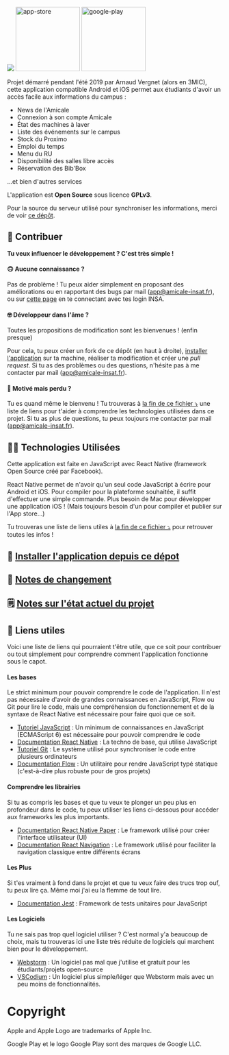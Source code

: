 ![](https://etud.insa-toulouse.fr/~amicale_app/images/promo/Banner.png)
[<img src="https://etud.insa-toulouse.fr/~amicale_app/images/promo/app-store-badge.png" alt="app-store" width="150"/>](https://apps.apple.com/us/app/id1477722148)
[<img src="https://etud.insa-toulouse.fr/~amicale_app/images/promo/google-play-badge.png" alt="google-play" width="150"/>](https://play.google.com/store/apps/details?id=fr.amicaleinsat.application)

Projet démarré pendant l'été 2019 par Arnaud Vergnet (alors en 3MIC), cette application compatible Android et iOS permet aux étudiants d'avoir un accès facile aux informations du campus :
 - News de l'Amicale
 - Connexion à son compte Amicale
 - État des machines à laver
 - Liste des événements sur le campus
 - Stock du Proximo
 - Emploi du temps
 - Menu du RU
 - Disponibilité des salles libre accès
 - Réservation des Bib'Box

...et bien d'autres services

L'application est **Open Source** sous licence **GPLv3**.

Pour la source du serveur utilisé pour synchroniser les informations, merci de voir [ce dépôt](https://git.etud.insa-toulouse.fr/vergnet/application-amicale-serveur).

## 🚀 Contribuer

**Tu veux influencer le développement ? C'est très simple !**

#### 🙃 Aucune connaissance ?
Pas de problème ! Tu peux aider simplement en proposant des améliorations ou en rapportant des bugs par mail ([app@amicale-insat.fr](mailto:app@amicale-insat.fr)), ou sur [cette page](https://git.etud.insa-toulouse.fr/vergnet/application-amicale/issues) en te connectant avec tes login INSA.

#### 🤓 Développeur dans l'âme ?
Toutes les propositions de modification sont les bienvenues ! (enfin presque)

Pour cela, tu peux créer un fork de ce dépôt (en haut à droite), [installer l'application](INSTALL.md) sur ta machine, réaliser ta modification et créer une _pull request_. Si tu as des problèmes ou des questions, n'hésite pas à me contacter par mail ([app@amicale-insat.fr](mailto:app@amicale-insat.fr)).

#### 🤯 Motivé mais perdu ?
Tu es quand même le bienvenu ! Tu trouveras à [la fin de ce fichier ⤵️](#🔗-liens-utiles) une liste de liens pour t'aider à comprendre les technologies utilisées dans ce projet. Si tu as plus de questions, tu peux toujours me contacter par mail  ([app@amicale-insat.fr](mailto:app@amicale-insat.fr)). 

## 👨‍💻 Technologies Utilisées
Cette application est faite en JavaScript avec React Native (framework Open Source créé par Facebook).

React Native permet de n'avoir qu'un seul code JavaScript à écrire pour Android et iOS. Pour compiler pour la plateforme souhaitée, il suffit d'effectuer une simple commande. Plus besoin de Mac pour développer une application iOS ! (Mais toujours besoin d'un pour compiler et publier sur l'App store...)

Tu trouveras une liste de liens utiles à [la fin de ce fichier ⤵️](#🔗-liens-utiles) pour retrouver toutes les infos !

## 💾 [Installer l'application depuis ce dépot](INSTALL.md)

## 📔️ [Notes de changement](Changelog.md)

## 🗒️ [Notes sur l'état actuel du projet](NOTES.md)

## 🔗 Liens utiles

Voici une liste de liens qui pourraient t'être utile, que ce soit pour contribuer ou tout simplement pour comprendre comment l'application fonctionne sous le capot.

#### Les bases

Le strict minimum pour pouvoir comprendre le code de l'application.  Il n'est pas nécessaire d'avoir de grandes connaissances en JavaScript, Flow ou Git pour lire le code, mais une compréhension du fonctionnement et de la syntaxe de React Native est nécessaire pour faire quoi que ce soit.

* [Tutoriel JavaScript](https://www.w3schools.com/js) : Un minimum de connaissances en JavaScript (ECMAScript 6) est nécessaire pour pouvoir comprendre le code
* [Documentation React Native](https://reactnative.dev/docs/getting-started) : La techno de base, qui utilise JavaScript
* [Tutoriel Git](https://www.tutorialspoint.com/git/index.htm) : Le système utilisé pour synchroniser le code entre plusieurs ordinateurs  
* [Documentation Flow](https://flow.org/en/docs/react/) : Un utilitaire pour rendre JavaScript typé statique (c'est-à-dire plus robuste pour de gros projets)

#### Comprendre les librairies

Si tu as compris les bases et que tu veux te plonger un peu plus en profondeur dans le code, tu peux utiliser les liens ci-dessous pour accéder aux frameworks les plus importants.

* [Documentation React Native Paper](https://callstack.github.io/react-native-paper/) : Le framework utilisé pour créer l'interface utilisateur (UI)
* [Documentation React Navigation](https://reactnavigation.org/docs/getting-started) : Le framework utilisé pour faciliter la navigation classique entre différents écrans

#### Les Plus

Si t'es vraiment à fond dans le projet et que tu veux faire des trucs trop ouf, tu peux lire ça. Même moi j'ai eu la flemme de tout lire. 

* [Documentation Jest](https://jestjs.io/docs/en/getting-started) : Framework de tests unitaires pour JavaScript

#### Les Logiciels

Tu ne sais pas trop quel logiciel utiliser ? C'est normal y'a beaucoup de choix, mais tu trouveras ici une liste très réduite de logiciels qui marchent bien pour le développement.

* [Webstorm](https://www.jetbrains.com/webstorm/buy/#discounts?billing=yearly) : Un logiciel pas mal que j'utilise et gratuit pour les étudiants/projets open-source
* [VSCodium](https://vscodium.com/) : Un logiciel plus simple/léger que Webstorm mais avec un peu moins de fonctionnalités.


# Copyright
Apple and Apple Logo are trademarks of Apple Inc.

Google Play et le logo Google Play sont des marques de Google LLC.
